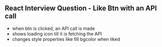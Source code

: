 ## React Interview Question - Like Btn with an API call

- when btn is clicked, an API call is made
- shows loading icon till it is fetching the API
- changes style properties like fill bgcolor when liked